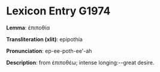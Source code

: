 # Lexicon Entry G1974

**Lemma**: ἐπιποθία

**Transliteration (xlit)**: epipothía

**Pronunciation**: ep-ee-poth-ee'-ah

**Description**:
from ἐπιποθέω; intense longing:--great desire.
